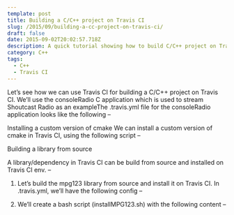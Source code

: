 ```yaml
---
template: post
title: Building a C/C++ project on Travis CI
slug: /2015/09/building-a-cc-project-on-travis-ci/
draft: false
date: 2015-09-02T20:02:57.718Z
description: A quick tutorial showing how to build C/C++ project on Travis CI
category: C++
tags:
  - C++
  - Travis CI
---
```

Let’s see how we can use Travis CI for building a C/C++ project on Travis CI. We’ll use the consoleRadio C application which is used to stream Shoutcast Radio as an exampleThe .travis.yml file for the consoleRadio application looks like the following –

Installing a custom version of cmake
We can install a custom version of cmake in Travis CI, using the following script –



Building a library from source

A library/dependency in Travis CI can be build from source and installed on Travis CI env.  –

1. Let’s build the mpg123 library from source and install it on Travis CI. In .travis.yml, we’ll have the following config –

2. We’ll create a bash script (installMPG123.sh) with the following content –
